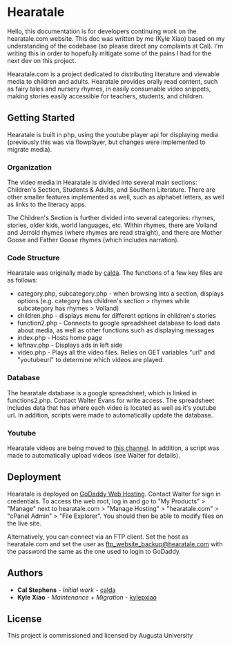 # Hearatale

Hello, this documentation is for developers continuing work on the hearatale.com website. This doc was written by me (Kyle Xiao) based on my understanding of the codebase (so please direct any complaints at Cal). I'm writing this in order to hopefully mitigate some of the pains I had for the next dev on this project.

Hearatale.com is a project dedicated to distributing literature and viewable media to children and adults. Hearatale provides orally read content, such as fairy tales and nursery rhymes, in easily consumable video snippets, making stories easily accessible for teachers, students, and children.

## Getting Started

Hearatale is built in php, using the youtube player api for displaying media (previously this was via flowplayer, but changes were implemented to migrate media). 

### Organization

The video media in Hearatale is divided into several main sections: Children's Section, Students & Adults, and Southern Literature. There are other smaller features implemented as well, such as alphabet letters, as well as links to the literacy apps.

The Children's Section is further divided into several categories: rhymes, stories, older kids, world languages, etc. Within rhymes, there are Volland and Jerrold rhymes (where rhymes are read straight), and there are Mother Goose and Father Goose rhymes (which includes narration).

### Code Structure

Hearatale was originally made by <a href="https://github.com/calda">calda</a>. The functions of a few key files are as follows:

* category.php, subcategory.php - when browsing into a section, displays options (e.g. category has children's section > rhymes while subcategory has rhymes > Volland)
* children.php - displays menu for different options in children's stories
* function2.php - Connects to google spreadsheet database to load data about media, as well as other functions such as displaying messages
* index.php - Hosts home page 
* leftnav.php - Displays ads in left side
* video.php - Plays all the video files. Relies on GET variables "url" and "youtubeurl" to determine which videos are played.


### Database

The hearatale database is a google spreadsheet, which is linked in functions2.php. Contact Walter Evans for write access. The spreadsheet includes data that has where each video is located as well as it's youtube url. In addition, scripts were made to automatically update the database.

### Youtube
Hearatale videos are being moved to <a href="https://www.youtube.com/channel/UCD_hC6lVh0sVl45UU16HQbA/videos?sort=dd&shelf_id=0&view=0">this channel</a>. In addition, a script was made to automatically upload videos (see Walter for details).

## Deployment

Hearatale is deployed on <a href="https://sso.godaddy.com/?regionsite=www&app=account&realm=idp&plid=1&path=%2f&marketid=en-US">GoDaddy Web Hosting</a>. Contact Walter for sign in credentials. To access the web root, log in and go to "My Products" > "Manage" next to hearatale.com > "Manage Hosting" > "hearatale.com" > "cPanel Admin" > "File Explorer". You should then be able to modify files on the live site.

Alternatively, you can connect via an FTP client. Set the host as hearatale.com and set the user as ftp_website_backup@hearatale.com with the password the same as the one used to login to GoDaddy.

## Authors

* **Cal Stephens** - *Initial work* - [calda](https://github.com/calda)
* **Kyle Xiao** - *Maintenance + Migration* - [kylepxiao](https://github.com/kylepxiao)

## License

This project is commissioned and licensed by Augusta University